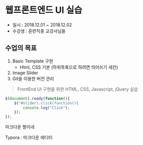 # 웹프론트엔드 UI 실습

* 일시 : 2018.12.01 ~ 2018.12.02
* 수강생 : 훈련직종 교강사님들

## 수업의 목표
1. Basic Template 구현
   - Html, CSS 기본 (하위목록으로 하려면 띄어쓰기 세칸)
2. Image Slider
3. Git을 이용한 버전 관리

> FrontEnd UI 구현을 위한 HTML, CSS, Javascript, jQuery 실습

````javascript
$(document).ready(function(){
    $("#slider).click(function(){
        console.log("Click");
    });
});
````
마크다운 짱이네

Typora : 마크다운 에디터